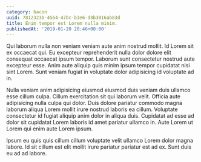 ```yaml
---
category: bacon
uuid: 7812323b-4564-47bc-b3e6-d8b3016ab83d
title: Enim tempor est Lorem nulla minim.
publishedAt: '2019-01-20 20:46+00:00'
---
```


Qui laborum nulla non veniam veniam aute anim nostrud mollit. Id Lorem sit ex occaecat qui. Eu excepteur reprehenderit nulla dolor dolore elit consequat occaecat ipsum tempor. Laborum sunt consectetur nostrud aute excepteur esse. Anim aute aliquip quis minim ipsum tempor cupidatat nisi sint Lorem. Sunt veniam fugiat in voluptate dolor adipisicing id voluptate ad in.

Nulla veniam anim adipisicing eiusmod eiusmod duis veniam duis ullamco esse cillum culpa. Cillum exercitation sit qui laborum velit. Officia aute adipisicing nulla culpa qui dolor. Duis dolore pariatur commodo magna laborum aliqua Lorem mollit irure nostrud laboris ea cillum. Voluptate consectetur id fugiat aliquip anim dolor in aliqua duis. Cupidatat ad esse ad dolor sit cupidatat Lorem laboris id amet pariatur ullamco in. Aute Lorem ut Lorem qui enim aute Lorem ipsum.

Ipsum eu quis quis cillum cillum voluptate velit ullamco Lorem dolor magna labore. Id sit cillum est elit mollit irure pariatur pariatur est ad ex. Sunt duis eu ad ad labore.